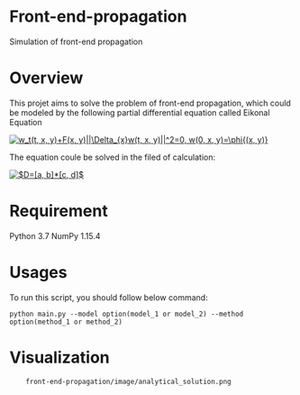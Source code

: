 # Front-end-propagation
Simulation of front-end propagation

# Overview
This projet aims to solve the problem of front-end propagation, which could be modeled by the following partial differential equation called Eikonal Equation 

<a href="https://www.codecogs.com/eqnedit.php?latex=w_t(t,&space;x,&space;y)&plus;F(x,&space;y)||\Delta_{x}w(t,&space;x,&space;y)||^2=0,&space;w(0,&space;x,&space;y)=\phi{(x,&space;y)}" target="_blank"><img src="https://latex.codecogs.com/gif.latex?w_t(t,&space;x,&space;y)&plus;F(x,&space;y)||\Delta_{x}w(t,&space;x,&space;y)||^2=0,&space;w(0,&space;x,&space;y)=\phi{(x,&space;y)}" title="w_t(t, x, y)+F(x, y)||\Delta_{x}w(t, x, y)||^2=0, w(0, x, y)=\phi{(x, y)}" /></a>

The equation coule be solved in the filed of calculation:

<a href="https://www.codecogs.com/eqnedit.php?latex=$D=[a,&space;b]*[c,&space;d]$" target="_blank"><img src="https://latex.codecogs.com/gif.latex?$D=[a,&space;b]*[c,&space;d]$" title="$D=[a, b]*[c, d]$" /></a>

# Requirement

Python 3.7 NumPy 1.15.4

# Usages

To run this script, you should follow below command:

    python main.py --model option(model_1 or model_2) --method option(method_1 or method_2)
   
# Visualization


        front-end-propagation/image/analytical_solution.png
      

